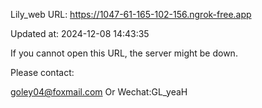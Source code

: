 Lily_web URL: https://1047-61-165-102-156.ngrok-free.app

Updated at: 2024-12-08 14:43:35

If you cannot open this URL, the server might be down.

Please contact: 

goley04@foxmail.com Or Wechat:GL_yeaH